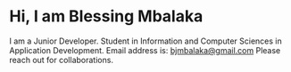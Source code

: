 # Hi, I am Blessing Mbalaka
I am a Junior Developer.
Student in Information and Computer Sciences in Application Development.
Email address is: bjmbalaka@gmail.com
Please reach out for collaborations.
